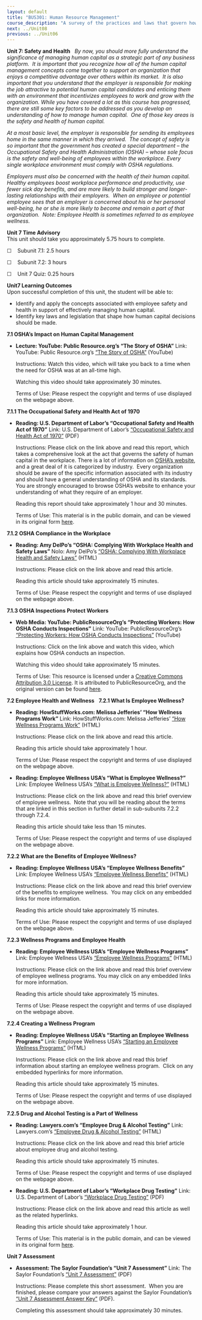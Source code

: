 ```yaml
---
layout: default
title: "BUS301: Human Resource Management"
course_description: "A survey of the practices and laws that govern how an organization should work with their human capital. Subjects include job analysis, recruitment, training, performance measurement, compensation, safety, and labor relations."
next: ../Unit08
previous: ../Unit06
---
```

**Unit 7: Safety and Health** <span id="7"></span> 
*By now, you should more fully understand the significance of managing
human capital as a strategic part of any business platform.  It is
important that you recognize how all of the human capital management
concepts come together to support an organization that enjoys a
competitive advantage over others within its market.  It is also
important that you understand that the employer is responsible for
making the job attractive to potential human capital candidates and
enticing them with an environment that incentivizes employees to work
and grow with the organization. While you have covered a lot as this
course has progressed, there are still some key factors to be addressed
as you develop an understanding of how to manage human capital.  One of
those key areas is the safety and health of human capital.*  
  
 *At a most basic level, the employer is responsible for sending its
employees home in the same manner in which they arrived.  The concept of
safety is so important that the government has created a special
department* – *the Occupational Safety and Health Administration
(OSHA)* – *whose sole focus is the safety and well-being of employees
within the workplace. Every single workplace environment must comply
with OSHA regulations.*  
  
 *Employers must also be concerned with the health of their human
capital.  Healthy employees boost workplace performance and
productivity, use fewer sick day benefits, and are more likely to build
stronger and longer-lasting relationships with their employers.  When an
employee or potential employee sees that an employer is concerned about
his or her personal well-being, he or she is more likely to become and
remain a part of that organization.  Note: Employee Health is sometimes
referred to as employee wellness.*

**Unit 7 Time Advisory**  
This unit should take you approximately 5.75 hours to complete.  
  
 ☐    Subunit 7.1: 2.5 hours  
  
 ☐    Subunit 7.2: 3 hours  
  
 ☐    Unit 7 Quiz: 0.25 hours

**Unit7 Learning Outcomes**  
Upon successful completion of this unit, the student will be able to:
-   Identify and apply the concepts associated with employee safety and
    health in support of effectively managing human capital.
-   Identify key laws and legislation that shape how human capital
    decisions should be made.

**7.1 OSHA’s Impact on Human Capital Management** <span
id="7.1"></span> 
-   **Lecture: YouTube: Public Resource.org’s “The Story of OSHA”**
    Link: YouTube: Public Resource.org’s [“The Story of
    OSHA”](http://www.youtube.com/watch?v=iBQuRTnJjZc) (YouTube)  
      
     Instructions: Watch this video, which will take you back to a time
    when the need for OSHA was at an all-time high.  
      
     Watching this video should take approximately 30 minutes.  
      
     Terms of Use: Please respect the copyright and terms of use
    displayed on the webpage above.

**7.1.1 The Occupational Safety and Health Act of 1970** <span
id="7.1.1"></span> 
-   **Reading: U.S. Department of Labor’s “Occupational Safety and
    Health Act of 1970”**
    Link: U.S. Department of Labor’s [“Occupational Safety and Health
    Act of
    1970”](http://www.saylor.org/site/wp-content/uploads/2011/06/BUS301-7.1.1.pdf) (PDF)  
      
     Instructions: Please click on the link above and read this report,
    which takes a comprehensive look at the act that governs the safety
    of human capital in the workplace. There is a lot of information on
    [OSHA’s website](http://www.osha.gov/index.html), and a great deal
    of it is categorized by industry.  Every organization should be
    aware of the specific information associated with its industry and
    should have a general understanding of OSHA and its standards.  You
    are strongly encouraged to browse OSHA’s website to enhance your
    understanding of what they require of an employer.  
      
     Reading this report should take approximately 1 hour and 30
    minutes.  
      
     Terms of Use: This material is in the public domain, and can be
    viewed in its original form
    [here](http://www.osha.gov/pls/oshaweb/owadisp.show_document?p_table=OSHACT&p_id=2743).

**7.1.2 OSHA Compliance in the Workplace** <span id="7.1.2"></span> 
-   **Reading: Amy DelPo’s “OSHA: Complying With Workplace Health and
    Safety Laws”**
    Nolo: Amy DelPo’s [“OSHA: Complying With Workplace Health and Safety
    Laws”](http://www.nolo.com/legal-encyclopedia/osha-complying-workplace-health-safety-laws-29567.html) (HTML)  
      
     Instructions: Please click on the link above and read this
    article.  
      
     Reading this article should take approximately 15 minutes.  
      
     Terms of Use: Please respect the copyright and terms of use
    displayed on the webpage above.

**7.1.3 OSHA Inspections Protect Workers** <span id="7.1.3"></span> 
-   **Web Media: YouTube: PublicResourceOrg’s “Protecting Workers: How
    OSHA Conducts Inspections”**
    Link: YouTube: PublicResourceOrg’s [“Protecting Workers: How OSHA
    Conducts
    Inspections”](http://www.youtube.com/watch?v=ouiGw_qyrpg) (YouTube)  
      
     Instructions: Click on the link above and watch this video, which
    explains how OSHA conducts an inspection.  
      
     Watching this video should take approximately 15 minutes.  
      
     Terms of Use: This resource is licensed under a [Creative Commons
    Attribution 3.0
    License](http://creativecommons.org/licenses/by/3.0/). It is
    attributed to PublicResourceOrg, and the original version can be
    found [here](http://www.youtube.com/watch?v=wNjbrapjtv4).

**7.2 Employee Health and Wellness** <span id="7.2"></span> 
**7.2.1 What Is Employee Wellness?** <span id="7.2.1"></span> 
-   **Reading: HowStuffWorks.com: Melissa Jefferies’ “How Wellness
    Programs Work”**
    Link: HowStuffWorks.com: Melissa Jefferies’ [“How Wellness Programs
    Work”](http://health.howstuffworks.com/medicine/healthcare/insurance/wellness-program.htm) (HTML)  
      
     Instructions: Please click on the link above and read this
    article.  
      
     Reading this article should take approximately 1 hour.  
      
     Terms of Use: Please respect the copyright and terms of use
    displayed on the webpage above.

-   **Reading: Employee Wellness USA’s “What is Employee Wellness?”**
    Link: Employee Wellness USA’s [“What is Employee
    Wellness?”](http://www.employeewellnessusa.com/health_wellness/employee_wellness/what_is.asp) (HTML)  
      
     Instructions: Please click on the link above and read this brief
    overview of employee wellness.  Note that you will be reading about
    the terms that are linked in this section in further detail in
    sub-subunits 7.2.2 through 7.2.4.  
      
     Reading this article should take less than 15 minutes.  
      
     Terms of Use: Please respect the copyright and terms of use
    displayed on the webpage above.

**7.2.2 What are the Benefits of Employee Wellness?** <span
id="7.2.2"></span> 
-   **Reading: Employee Wellness USA’s “Employee Wellness Benefits”**
    Link: Employee Wellness USA’s [“Employee Wellness
    Benefits”](http://www.employeewellnessusa.com/health_wellness/employee_wellness/benefits.asp) (HTML)  
      
     Instructions: Please click on the link above and read this brief
    overview of the benefits to employee wellness.  You may click on any
    embedded links for more information.  
      
     Reading this article should take approximately 15 minutes.  
      
     Terms of Use: Please respect the copyright and terms of use
    displayed on the webpage above.

**7.2.3 Wellness Programs and Employee Health** <span
id="7.2.3"></span> 
-   **Reading: Employee Wellness USA’s “Employee Wellness Programs”**
    Link: Employee Wellness USA’s [“Employee Wellness
    Programs”](http://www.employeewellnessusa.com/health_wellness/employee_wellness/programs.asp) (HTML)  
      
     Instructions: Please click on the link above and read this brief
    overview of employee wellness programs. You may click on any
    embedded links for more information.  
      
     Reading this article should take approximately 15 minutes.  
      
     Terms of Use: Please respect the copyright and terms of use
    displayed on the webpage above.

**7.2.4 Creating a Wellness Program** <span id="7.2.4"></span> 
-   **Reading: Employee Wellness USA’s “Starting an Employee Wellness
    Programs”**
    Link: Employee Wellness USA’s [“Starting an Employee Wellness
    Programs”](http://www.employeewellnessusa.com/health_wellness/employee_wellness/starting_program.asp) (HTML)  
      
     Instructions: Please click on the link above and read this brief
    information about starting an employee wellness program.  Click on
    any embedded hyperlinks for more information.  
      
     Reading this article should take approximately 15 minutes.  
      
     Terms of Use: Please respect the copyright and terms of use
    displayed on the webpage above.

**7.2.5 Drug and Alcohol Testing is a Part of Wellness** <span
id="7.2.5"></span> 
-   **Reading: Lawyers.com’s “Employee Drug & Alcohol Testing”**
    Link: Lawyers.com’s [“Employee Drug & Alcohol
    Testing”](http://labor-employment-law.lawyers.com/human-resources-law/Employee-Drug-and-Alcohol-Testing.html) (HTML)  
      
     Instructions: Please click on the link above and read this brief
    article about employee drug and alcohol testing.  
      
     Reading this article should take approximately 15 minutes.  
      
     Terms of Use: Please respect the copyright and terms of use
    displayed on the webpage above.

-   **Reading: U.S. Department of Labor’s “Workplace Drug Testing”**
    Link: U.S. Department of Labor’s [“Workplace Drug
    Testing”](http://www.saylor.org/site/wp-content/uploads/2011/06/BUS301-7.2.5.pdf) (PDF)  
      
     Instructions: Please click on the link above and read this article
    as well as the related hyperlinks.  
      
     Reading this article should take approximately 1 hour.  
      
     Terms of Use: This material is in the public domain, and can be
    viewed in its original form [here](http://www.dol.gov/).

**Unit 7 Assessment** <span id="7.3"></span> 
-   **Assessment: The Saylor Foundation’s “Unit 7 Assessment”**
    Link: The Saylor Foundation’s [“Unit 7
    Assessment”](http://www.saylor.org/site/wp-content/uploads/2011/07/BUS301-Unit-7-OSHA-Laws-and-Regulation-FINAL.pdf) (PDF)  
      
     Instructions: Please complete this short assessment.  When you are
    finished, please compare your answers against the Saylor
    Foundation’s [“Unit 7 Assessment Answer
    Key”](http://www.saylor.org/site/wp-content/uploads/2011/07/BUS301-Unit-7-OSHA-Laws-and-Regulation-Answer-Key-FINAL.pdf) (PDF).  
      
     Completing this assessment should take approximately 30 minutes.


